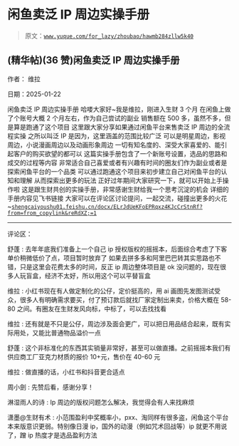 # 闲鱼卖泛 IP 周边实操手册

> 原文：[`www.yuque.com/for_lazy/zhoubao/hawmb284zllw5k40`](https://www.yuque.com/for_lazy/zhoubao/hawmb284zllw5k40)

## (精华帖)(36 赞)闲鱼卖泛 IP 周边实操手册

作者： 维拉

日期：2025-01-22

闲鱼卖泛 IP 周边实操手册 哈喽大家好~我是维拉，刚进入生财 3 个月 在闲鱼上做了个账号大概 2 个月左右，作为自己尝试的副业
销售额在 500 多，虽然不多，但是算是跑通了这个项目 这里跟大家分享如果通过闲鱼平台来售卖泛 IP 周边的全流程实操 之所以叫泛 IP 是因为，这里涵盖的范围比较广泛
可以是明星周边，影视周边，小说漫画周边以及动画形象周边 一切有知名度的、深受大家喜爱的、能引起客户的购买欲望的都可以
这篇实操手册包含了一个新账号设置，选品的思路和成交的过程等内容 非常适合自己喜爱或者有兴趣有时间的圈友们作为副业或者是探索闲鱼平台的一个品类
可以通过跑通这个项目来初步建立自己对闲鱼平台的认知和理解 从而探索出更多的玩法 正好过年期间大家研究一下，就可以开始上手操作啦
这是跟生财共创的实操手册，非常感谢生财给我一个思考沉淀的机会 详细的手册内容见飞书链接
大家可以在评论区讨论提问，一起交流，碰撞出更多的火花~[`shengcaiyoushu01.feishu.cn/docx/ELrJdUeKFoEPRqxz4KJcCrStnRf?from=from_copylink&reRdXZ;=1`](https://shengcaiyoushu01.feishu.cn/docx/ELrJdUeKFoEPRqxz4KJcCrStnRf?from=from_copylink&reRdXZ;=1)

* * *

评论区：

舒蓬 : 去年年底我们准备上一个自己 ip 授权版权的摇摇本，后面综合考虑了下客单价稍微低价了点，项目暂时放弃了
如果去拼多多和阿里巴巴转其实思路也不错，只是这里会花费太多的时间，反正 ip 周边整体项目是 ok 没问题的，现在很多人玩盲盒，经济不太好，所以用这个可以平替盲盒

维拉 : 小红书现在有人做定制化的公仔，定价挺高的，用 ai 画图先发图测试受众，很多人有明确需求要买，付了预订款后就找厂家定制出来卖，价格大概在 58-80 之间。有圈友在生财发风向标，中标了，可以去找找看

维拉 : 还有就是不只是公仔，周边涉及面会更广，可以把日用品结合起来，既有实际用处，又能比普通物品溢价一点

舒蓬 : 这个非标准化的东西其实销量非常好，甚至可以做直播。之前摇摇本我们有供应商工厂亚克力材质的报价 10+元，售价在 40-60 元

维拉 : 做直播的话，小红书和抖音更合适点

周小劍 : 先赞后看，感谢分享！

淋湿雨人的诗 : Ip 周边的版权问题怎么解决，我觉得会有人来找麻烦

潇墨@生财有术 : 小范围盈利中奖概率小，pxx、淘同样有很多盗，闲鱼这个平台本来版意识更弱。特别像日漫 ip，国外的动漫（例如咒术回战等）ip 就更不用说了，蹭 ip 热度才是选品盈利方法